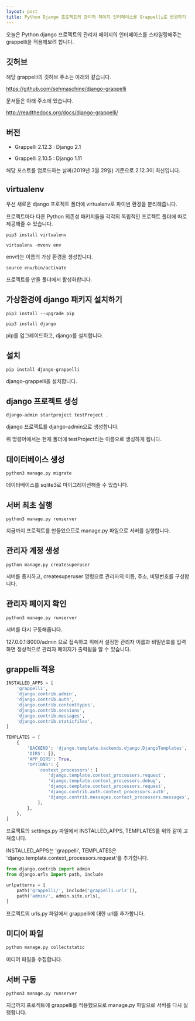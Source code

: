 ```yaml
---
layout: post
title: Python Django 프로젝트의 관리자 페이지 인터페이스를 Grappelli로 변경하기
---
```


오늘은 Python django 프로젝트의 관리자 페이지의 인터페이스를 스타일링해주는 grappelli을 적용해보려 합니다.

## 깃허브

해당 grappelli의 깃허브 주소는 아래와 같습니다.

https://github.com/sehmaschine/django-grappelli

문서들은 아래 주소에 있습니다.

http://readthedocs.org/docs/django-grappelli/

## 버전

- Grappelli 2.12.3 : Django 2.1

- Grappelli 2.10.5 : Django 1.11

해당 포스트를 업로드하는 날짜(2019년 3월 29일) 기준으로 2.12.3이 최신입니다.

## virtualenv

우선 새로운 django 프로젝트 폴더에 virtualenv로 파이썬 환경을 분리해줍니다.

프로젝트마다 다른 Python 의존성 패키지들을 각각의 독립적인 프로젝트 폴더에 따로 제공해줄 수 있습니다.

```
pip3 install virtualenv
```

```
virtualenv -mvenv env
```

env라는 이름의 가상 환경을 생성합니다.

```
source env/bin/activate
```

프로젝트를 만들 폴더에서 활성화합니다.

## 가상환경에 django 패키지 설치하기

```
pip3 install --upgrade pip
```

```
pip3 install django
```

pip를 업그레이드하고, django를 설치합니다.

## 설치

```
pip install django-grappelli
```

django-grappelli을 설치합니다.

## django 프로젝트 생성

```
django-admin startproject testProject .
```

django 프로젝트를 django-admin으로 생성합니다.

위 명령어에서는 현재 폴더에 testProject라는 이름으로 생성하게 됩니다.

## 데이터베이스 생성

```
python3 manage.py migrate
```

데이터베이스를 sqlite3로 마이그레이션해줄 수 있습니다.

## 서버 최초 실행

```
python3 manage.py runserver
```

지금까지 프로젝트를 만들었으므로 manage.py 파일으로 서버를 실행합니다.

## 관리자 계정 생성

```
python manage.py createsuperuser
```

서버를 중지하고, createsuperuser 명령으로 관리자의 이름, 주소, 비밀번호를 구성합니다.

## 관리자 페이지 확인

```
python3 manage.py runserver
```

서버를 다시 구동해줍니다.

127.0.0.1:8000/admin 으로 접속하고 위에서 설정한 관리자 이름과 비밀번호를 입력하면 정상적으로 관리자 페이지가 출력됨을 알 수 있습니다.

## grappelli 적용

```python
INSTALLED_APPS = [
    'grappelli',
    'django.contrib.admin',
    'django.contrib.auth',
    'django.contrib.contenttypes',
    'django.contrib.sessions',
    'django.contrib.messages',
    'django.contrib.staticfiles',
]
```

```python
TEMPLATES = [
    {
        'BACKEND': 'django.template.backends.django.DjangoTemplates',
        'DIRS': [],
        'APP_DIRS': True,
        'OPTIONS': {
            'context_processors': [
                'django.template.context_processors.request',
                'django.template.context_processors.debug',
                'django.template.context_processors.request',
                'django.contrib.auth.context_processors.auth',
                'django.contrib.messages.context_processors.messages',
            ],
        },
    },
]
```

프로젝트의 settings.py 파일에서 INSTALLED_APPS, TEMPLATES를 위와 같이 고쳐줍니다.

INSTALLED_APPS는 'grappelli', TEMPLATES은 'django.template.context_processors.request'를 추가합니다.

```python
from django.contrib import admin
from django.urls import path, include

urlpatterns = [
    path('grappelli/', include('grappelli.urls')),
    path('admin/', admin.site.urls),
]
```

프로젝트의 urls.py 파일에서 grappelli에 대한 url를 추가합니다.

## 미디어 파일

```python
python manage.py collectstatic
```

미디어 파일을 수집합니다.

## 서버 구동

```
python3 manage.py runserver
```

지금까지 프로젝트에 grappelli를 적용했으므로 manage.py 파일으로 서버를 다시 실행합니다.
